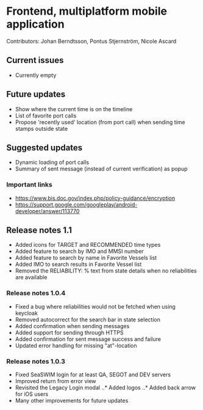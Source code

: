 # Frontend, multiplatform mobile application
Contributors: 
Johan Berndtsson, Pontus Stjernström, Nicole Ascard

## Current issues
* Currently empty

## Future updates
* Show where the current time is on the timeline
* List of favorite port calls
* Propose 'recently used' location (from port call) when sending time stamps outside state

## Suggested updates
* Dynamic loading of port calls
* Summary of sent message (instead of current verification) as popup

### Important links
* https://www.bis.doc.gov/index.php/policy-guidance/encryption
* https://support.google.com/googleplay/android-developer/answer/113770

## Release notes 1.1
* Added icons for TARGET and RECOMMENDED time types
* Added feature to search by IMO and MMSI number
* Added feature to search by name in Favorite Vessels list
* Added IMO to search results in Favorite Vessel list
* Removed the RELIABILITY: % text from state details when no reliabilities are available

### Release notes 1.0.4
* Fixed a bug where reliabilities would not be fetched when using keycloak
* Removed autocorrect for the search bar in state selection
* Added confirmation when sending messages
* Added support for sending through HTTPS
* Added confirmation for sent message success and failure
* Updated error handling for missing "at"-location

### Release notes 1.0.3
* Fixed SeaSWIM login for at least QA, SEGOT and DEV servers
* Improved return from error view
* Revisited the Legacy Login modal
..* Added logos
..* Added back arrow for iOS users
* Many other improvements for future updates